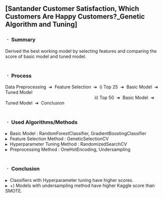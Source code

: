 ## [Santander Customer Satisfaction, Which Customers Are Happy Customers?_Genetic Algorithm and Tuning]

### ㆍ Summary
Derived the best working model by selecting features and comparing the score of basic model and tuned model.
<br/>
<br/>
### ㆍ Process
Data Preprocessing &nbsp;➔&nbsp; Feature Selection &nbsp;➔&nbsp; i) Top 25 &nbsp;➔&nbsp; Basic Model &nbsp;➔&nbsp; Tuned Model
<br/>
&emsp;&emsp;&emsp;&emsp;&emsp;&emsp;&emsp;&emsp;&emsp;&emsp;&emsp;&emsp;&emsp;&emsp;&emsp;&emsp;&emsp;&emsp;&emsp;&emsp; ii) Top 50 &nbsp;➔&nbsp; Basic Model &nbsp;➔&nbsp; Tuned Model &nbsp;➔&nbsp; Conclusion
<br/>
<br/>
### ㆍ Used Algorithms/Methods
▸ &nbsp;Basic Model : RandomForestClassifier, GradientBoostingClassifier
<br/>
▸ &nbsp;Feature Selection Method : GeneticSelectionCV
<br/>
▸ &nbsp;Hyperparameter Tuning Method : RandomizedSearchCV
<br/>
▸ &nbsp;Preprocessing Method : OneHotEncoding, Undersampling
<br/>
<br/>
### ㆍ Conclusion
▸ &nbsp;Classifiers with Hyperparameter tuning have higher scores.
<br/>
▸ &nbsp;+) Models with undersampling method have higher Kaggle score than SMOTE.
